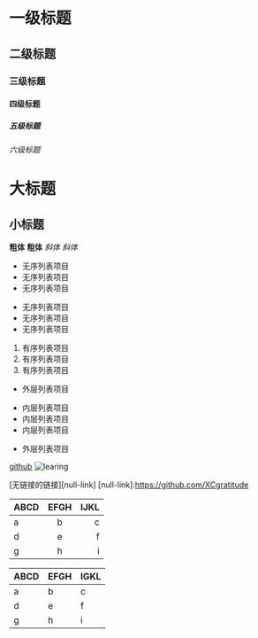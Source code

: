 # 一级标题
## 二级标题
### 三级标题
#### 四级标题
##### 五级标题
###### 六级标题
大标题
=
小标题
-


**粗体**
__粗体__
*斜体*
_斜体_

- 无序列表项目
- 无序列表项目
- 无序列表项目

* 无序列表项目
* 无序列表项目
* 无序列表项目

1. 有序列表项目
2. 有序列表项目
3. 有序列表项目

- 外层列表项目
 + 内层列表项目
 + 内层列表项目
 + 内层列表项目
- 外层列表项目

[github][1]
![learing][2]

[1]:https://github.com/XCgratitude
[2]:[http://11.jps]

[无链接的链接][null-link]
[null-link]:https://github.com/XCgratitude


| ABCD | EFGH | IJKL |
| -----|:----:| ----:|
| a    | b    | c    |
| d    | e    |  f   |
| g    | h    |   i  |

ABCD | EFGH | IGKL
-----|------|----
a    | b    | c
d    | e    | f
g    | h    | i

